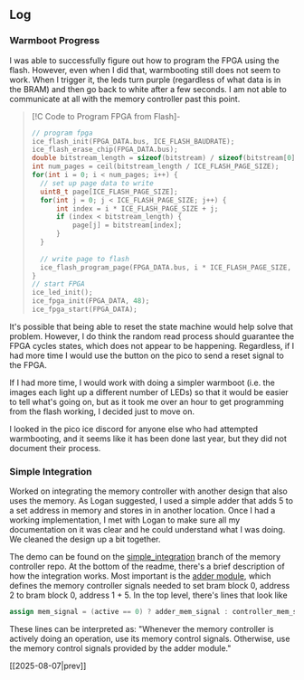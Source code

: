 ## Log
### Warmboot Progress
I was able to successfully figure out how to program the FPGA using the flash.  However, even when I did that, warmbooting still does not seem to work. When I trigger it, the leds turn purple (regardless of what data is in the BRAM) and then go back to white after a few seconds. I am not able to communicate at all with the memory controller past this point. 

> [!C Code to Program FPGA from Flash]-
> ```C
> // program fpga
> ice_flash_init(FPGA_DATA.bus, ICE_FLASH_BAUDRATE);
> ice_flash_erase_chip(FPGA_DATA.bus);
> double bitstream_length = sizeof(bitstream) / sizeof(bitstream[0]);
> int num_pages = ceil(bitstream_length / ICE_FLASH_PAGE_SIZE);
> for(int i = 0; i < num_pages; i++) {
> 	// set up page data to write
> 	uint8_t page[ICE_FLASH_PAGE_SIZE];
> 	for(int j = 0; j < ICE_FLASH_PAGE_SIZE; j++) {
> 		int index = i * ICE_FLASH_PAGE_SIZE + j;
> 		if (index < bitstream_length) {
> 			page[j] = bitstream[index];
> 		}
> 	}
> 	  
> 	// write page to flash
> 	ice_flash_program_page(FPGA_DATA.bus, i * ICE_FLASH_PAGE_SIZE, page);
> }
> // start FPGA
> ice_led_init();
> ice_fpga_init(FPGA_DATA, 48);
> ice_fpga_start(FPGA_DATA);
> ```

It's possible that being able to reset the state machine would help solve that problem. However, I do think the random read process should guarantee the FPGA cycles states, which does not appear to be happening. Regardless, if I had more time I would use the button on the pico to send a reset signal to the FPGA.

If I had more time, I would work with doing a simpler warmboot (i.e. the images each light up a different number of LEDs) so that it would be easier to tell what's going on, but as it took me over an hour to get programming from the flash working, I decided just to move on.

I looked in the pico ice discord for anyone else who had attempted warmbooting, and it seems like it has been done last year, but they did not document their process.

### Simple Integration
Worked on integrating the memory controller with another design that also uses the memory. As Logan suggested, I used a simple adder that adds 5 to a set address in memory and stores in in another location. Once I had a working implementation, I met with Logan to make sure all my documentation on it was clear and he could understand what I was doing. We cleaned the design up a bit together.

The demo can be found on the [simple_integration](https://github.com/evolvablehardware/ice40_memory_controller/tree/simple_integration) branch of the memory controller repo. At the bottom of the readme, there's a brief description of how the integration works. Most important is the [adder module](https://github.com/evolvablehardware/ice40_memory_controller/blob/simple_integration/src_verilog/adder.v), which defines the memory controller signals needed to set bram block 0, address 2 to bram block 0, address 1 + 5. In the top level, there's lines that look like
```verilog
assign mem_signal = (active == 0) ? adder_mem_signal : controller_mem_signal;
```
These lines can be interpreted as: "Whenever the memory controller is actively doing an operation, use its memory control signals. Otherwise, use the memory control signals provided by the adder module."

[[2025-08-07|prev]] 
